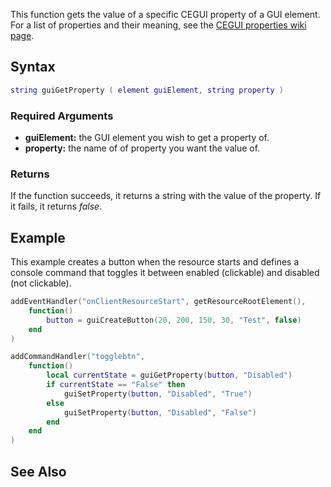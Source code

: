 This function gets the value of a specific CEGUI property of a GUI element. For a list of properties and their meaning, see the [CEGUI properties wiki page](http://www.cegui.org.uk/wiki/index.php/SetProperty_(WindowsLook)).

Syntax
------

``` lua
string guiGetProperty ( element guiElement, string property )
```

### Required Arguments

-   **guiElement:** the GUI element you wish to get a property of.
-   **property:** the name of of property you want the value of.

### Returns

If the function succeeds, it returns a string with the value of the property. If it fails, it returns *false*.

Example
-------

This example creates a button when the resource starts and defines a console command that toggles it between enabled (clickable) and disabled (not clickable).

``` lua
addEventHandler("onClientResourceStart", getResourceRootElement(),
    function()
        button = guiCreateButton(20, 200, 150, 30, "Test", false)
    end
)

addCommandHandler("togglebtn",
    function()
        local currentState = guiGetProperty(button, "Disabled")
        if currentState == "False" then
            guiSetProperty(button, "Disabled", "True")
        else
            guiSetProperty(button, "Disabled", "False")
        end
    end
)
```

See Also
--------
